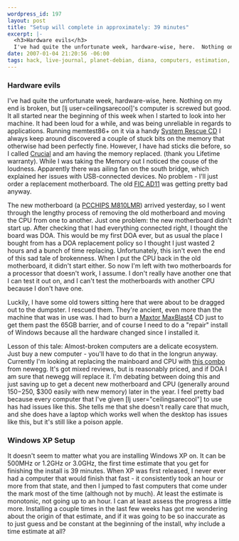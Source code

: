 ```yaml
--- 
wordpress_id: 197
layout: post
title: "Setup will complete in approximately: 39 minutes"
excerpt: |-
  <h3>Hardware evils</h3>
  I've had quite the unfortunate week, hardware-wise, here.  Nothing on my end is broken, but [lj user=ceilingsarecool]'s computer is screwed but good.  It all started near the beginning of this week when I started to look into her machine.  It had been loud for a while, and was being unreliable in regards to applications.  Running memtest86+ on it via a handy <a href="http://www.sysresccd.org/">System Rescue CD</a> I always keep around discovered a couple of stuck bits on the memory that otherwise had been perfectly fine.
date: 2007-01-04 21:20:56 -06:00
tags: hack, live-journal, planet-debian, diana, computers, estimation, hardware, troubleshooting, windows
---
```

<h3>Hardware evils</h3>
I've had quite the unfortunate week, hardware-wise, here.  Nothing on my end is broken, but [lj user=ceilingsarecool]'s computer is screwed but good.  It all started near the beginning of this week when I started to look into her machine.  It had been loud for a while, and was being unreliable in regards to applications.  Running memtest86+ on it via a handy <a href="http://www.sysresccd.org/">System Rescue CD</a> I always keep around discovered a couple of stuck bits on the memory that otherwise had been perfectly fine.  However, I have had sticks die before, so I called <a href="http://www.crucial.com/">Crucial</a> and am having the memory replaced. (thank you Lifetime warranty).  While I was taking the Memory out I noticed the couse of the loudness.  Apparently there was ailing fan on the south bridge, which explained her issues with USB-connected devices.  No problem - I'll just order a replacement motherboard.  The old <a href="http://www.targetpc.com/hardware/motherboards/fic_ad11/">FIC AD11</a> was getting pretty bad anyway.

The new motherboard (a <a href="http://radel.inet.net.nz/m810lmr.html">PCCHIPS M810LMR</a>) arrived yesterday, so I went through the lengthy process of removing the old motherboard and moving the CPU from one to another.  Just one problem: the new motherboard didn't start up.  After checking that I had everything connected right, I thought the board was DOA.  This would be my first DOA ever, but as usual the place I bought from has a DOA replacement policy so I thought I just wasted 2 hours and a bunch of time replacing.  Unfortunately, this isn't even the end of this sad tale of brokenness.  When I put the CPU back in the old motherboard, it didn't start either.  So now I'm left with two motherboards for a processor that doesn't work, I assume.  I don't really have another one that I can test it out on, and I can't test the motherboards with another CPU because I don't have one.

Luckily, I have some old towers sitting here that were about to be dragged out to the dumpster.  I rescued them.  They're ancient, even more than the machine that was in use was.  I had to burn a <a href="http://www.maxtor.com/en/support/downloads/maxblast3.htm">Maxtor MaxBlast4</a> CD just to get them past the 65GB barrier, and of course I need to do a "repair" install of Windows because all the hardware changed since I installed it.

Lesson of this tale: Almost-broken computers are a delicate ecosystem.  Just buy a new computer - you'll have to do that in the longrun anyway.  Currently I'm looking at replacing the mainboard and CPU with <a href="http://www.newegg.com/Product/Product.asp?Item=N82E16813185088">this combo</a> from newegg.  It's got mixed reviews, but is reasonably priced, and if DOA I am sure that newegg will replace it.  I'm debating between doing this and just saving up to get a decent new motherboard and CPU (generally around $150-$250, $300 easily with new memory) later in the year.  I feel pretty bad because every computer that I've given [lj user="ceilingsarecool"] to use has had issues like this.  She tells me that she doesn't really care that much, and she does have a laptop which works well when the desktop has issues like this, but it's still like a poison apple.
<h3>Windows XP Setup</h3>
It doesn't seem to matter what you are installing Windows XP on.  It can be 500MHz or 1.2GHz or 3.0GHz, the first time estimate that you get for finishing the install is 39 minutes.  When XP was first released, I never ever had a computer that would finish that fast - it consistently took an hour or more from that state, and then I jumped to fast computers that come under the mark most of the time (although not by much).   At least the estimate is monotonic, not going up to an hour.  I can at least assess the progress a little more.  Installing a couple times in the last few weeks has got me wondering about the origin of that estimate, and if it was going to be so inaccurate as to just guess and be constant at the beginning of the install, why include a time estimate at all?
